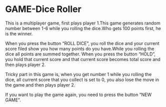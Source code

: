 # GAME-Dice Roller

This is a multiplayer game, first plays player 1.This game generates random number between 1-6 while you rolling the dice.Who gets 100 points first, he is the winner.

When you press the button “ROLL DICE”, you roll the dice and your current score filed show you how many points do you have.While you rolling the dice all points are summed together.
When you press the button “HOLD”, you hold that current score and that current score becomes total score and then plays player 2.

Tricky part in this game is, when you get number 1 while you rolling the dice, all current score that you collect is set to 0, you also lose the move in the game and then plays player 2.

If you want to play the game again, you need to press the button “NEW GAME”.

